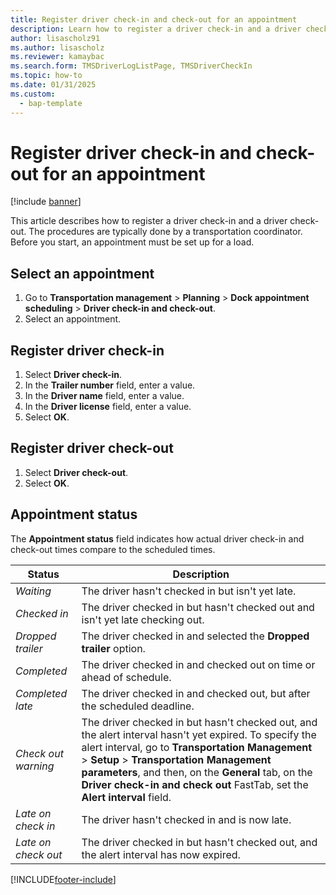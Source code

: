 ```yaml
---
title: Register driver check-in and check-out for an appointment
description: Learn how to register a driver check-in and a driver check-out, and how to interpret the appointment status with an outline for selecting an appointment.
author: lisascholz91
ms.author: lisascholz
ms.reviewer: kamaybac
ms.search.form: TMSDriverLogListPage, TMSDriverCheckIn
ms.topic: how-to
ms.date: 01/31/2025
ms.custom: 
  - bap-template
---
```


# Register driver check-in and check-out for an appointment

[!include [banner](../../includes/banner.md)]

This article describes how to register a driver check-in and a driver check-out. The procedures are typically done by a transportation coordinator. Before you start, an appointment must be set up for a load.

## Select an appointment

1. Go to **Transportation management** \> **Planning** \> **Dock appointment scheduling** \> **Driver check-in and check-out**.
2. Select an appointment.

## Register driver check-in

1. Select **Driver check-in**.
2. In the **Trailer number** field, enter a value.
3. In the **Driver name** field, enter a value.
4. In the **Driver license** field, enter a value.
5. Select **OK**.

## Register driver check-out

1. Select **Driver check-out**.
2. Select **OK**.

## Appointment status

The **Appointment status** field indicates how actual driver check-in and check-out times compare to the scheduled times.

| Status | Description |
|--------|-------------|
| *Waiting* | The driver hasn't checked in but isn't yet late. |
| *Checked in* | The driver checked in but hasn't checked out and isn't yet late checking out. |
| *Dropped trailer* | The driver checked in and selected the **Dropped trailer** option. |
| *Completed* | The driver checked in and checked out on time or ahead of schedule. |
| *Completed late* | The driver checked in and checked out, but after the scheduled deadline. |
| *Check out warning* | The driver checked in but hasn't checked out, and the alert interval hasn't yet expired. To specify the alert interval, go to **Transportation Management** \> **Setup** \> **Transportation Management parameters**, and then, on the **General** tab, on the **Driver check-in and check out** FastTab, set the **Alert interval** field. |
| *Late on check in* | The driver hasn't checked in and is now late. |
| *Late on check out* | The driver checked in but hasn't checked out, and the alert interval has now expired. |

[!INCLUDE[footer-include](../../../includes/footer-banner.md)]

